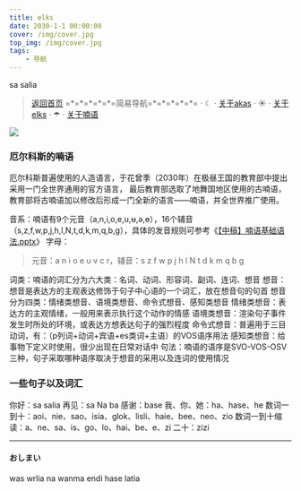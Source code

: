 ```yaml
---
title: elks
date: 2030-1-1 00:00:00
cover: /img/cover.jpg
top_img: /img/cover.jpg
tags: 
    - 导航
---
```

<link href="/font.css" rel="stylesheet" type="text/css" />
<div class="cnanmun" >
sa salia
</div>

>[返回首页](/)
>=\*=\*=\*=\*=\*=简易导航=\*=\*=\*=\*=\*=
>· ☾ · [关于akas](/akasasuka/)
>· ☀ · [关于elks](/elks/)
>· ☂ · [关于喃语](/nanmun/)

![](/img/nanmun.jpg '')

### 厄尔科斯的喃语
厄尔科斯普遍使用的人造语言，于花曾季（2030年）在极昼王国的教育部中提出采用一门全世界通用的官方语言，
最后教育部选取了地舞国地区使用的古喃语，教育部将古喃语加以修改后形成一门全新的语言——喃语，并全世界推广使用。

音系：喃语有9个元音（a,n,i,o,e,u,ʉ,ə,ɵ），16个辅音（s,z,f,w,p,j,h,l,N,t,d,k,m,q,b,g），具体的发音规则可参考《[【中稿】喃语基础语法.pptx](/【中稿】喃语基础语法.pptx/)》
字母：
>元音：<span class="cnanmun">a n i o e u v c r</span>，辅音：<span class="cnanmun">s z f w p j h l N t d k m q b g</span>

词类：喃语的词汇分为六大类：名词、动词、形容词、副词、连词、想音
想音：想音是表达方的主观表达修饰于句子中心语的一个词汇，放在想音句的句首
想音分为四类：情绪类想音、语境类想音、命令式想音、感知类想音
情绪类想音：表达方的主观情绪，一般用来表示执行这个动作的情感
语境类想音：渲染句子事件发生时所处的环境，或表达方想表达句子的强烈程度
命令式想音：普遍用于三目动词，有：（p列词+动词+宾语+es类词+主语）的VOS语序用法
感知类想音：给事物下定义时使用，很少出现在日常对话中
句法：喃语的语序是SVO-VOS-OSV三种，句子采取哪种语序取决于想音的采用以及连词的使用情况

### 一些句子以及词汇
你好：sa salia
再见：sa Na ba
感谢：base
我、你、她：ha、hase、he
数词一到十：aoi、nie、sao、isia、glok、lisli、haie、bee、neo、zio
数词一到十缩读：a、ne、sa、is、go、lo、hai、be、e、zi
二十：zizi

---
#### おしまい

<span class="cnanmun">was wrlia na wanma endi hase latia</span>